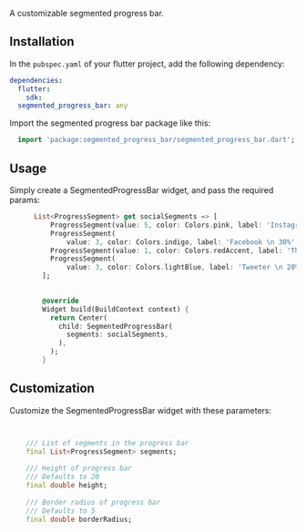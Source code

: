 A customizable segmented progress bar.



## Installation

In the `pubspec.yaml` of your flutter project, add the following dependency:

```yaml
dependencies:
  flutter:
    sdk:
  segmented_progress_bar: any
```

Import the segmented progress bar package like this:

```dart
  import 'package:segmented_progress_bar/segmented_progress_bar.dart';
```

## Usage

Simply create a SegmentedProgressBar widget, and pass the required params:

```dart
      List<ProgressSegment> get socialSegments => [
          ProgressSegment(value: 5, color: Colors.pink, label: 'Instagram \n 50%'),
          ProgressSegment(
              value: 3, color: Colors.indigo, label: 'Facebook \n 30%', isAbove: true, labelPadding: 20),
          ProgressSegment(value: 1, color: Colors.redAccent, label: 'Threads \n 10%'),
          ProgressSegment(
              value: 3, color: Colors.lightBlue, label: 'Tweeter \n 20%', isAbove: true, labelPadding: 20),
        ];

        
        @override
        Widget build(BuildContext context) {
          return Center(
            child: SegmentedProgressBar(
              segments: socialSegments,
            ),
          );
        }
```

## Customization

Customize the SegmentedProgressBar widget with these parameters:

```dart


    /// List of segments in the progress bar
    final List<ProgressSegment> segments;
    
    /// Height of progress bar
    /// Defaults to 20
    final double height;
    
    /// Border radius of progress bar
    /// Defaults to 5
    final double borderRadius;
```
